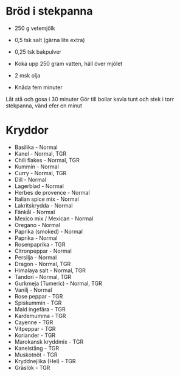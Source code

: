 # Bröd i stekpanna

* 250 g vetemjölk
* 0,5 tsk salt (gärna lite extra)
* 0,25 tsk bakpulver

* Koka upp 250 gram vatten, häll över mjölet
* 2 msk olja
* Knåda fem minuter

Låt stå och gosa i 30 minuter
Gör till bollar
kavla tunt och stek i torr stekpanna, vänd efer en minut

# Kryddor
* Basilika - Normal
* Kanel - Normal, TGR
* Chili flakes - Normal, TGR
* Kummin - Normal
* Curry - Normal, TGR
* Dill - Normal
* Lagerblad - Normal
* Herbes de provence - Normal
* Italian spice mix - Normal
* Lakritskrydda - Normal
* Fänkål - Normal
* Mexico mix / Mexican - Normal
* Oregano - Normal
* Paprika (smoked) - Normal
* Paprika - Normal
* Rosenpaprika - TGR
* Citronpeppar - Normal
* Persilja - Normal
* Dragon - Normal, TGR
* Himalaya salt - Normal, TGR
* Tandori - Normal, TGR
* Gurkmeja (Tumeric) - Normal, TGR
* Vanilj - Normal
* Rose peppar - TGR
* Spiskummin - TGR
* Mald ingefära - TGR
* Kardemumma - TGR
* Cayenne - TGR
* Vitpeppar - TGR
* Koriander - TGR
* Marokansk kryddmix - TGR
* Kanelstång - TGR
* Muskotnöt - TGR
* Kryddnejlika (Hel) - TGR
* Gräslök - TGR

